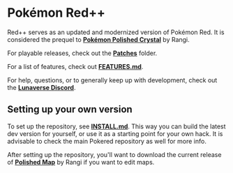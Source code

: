 # Pokémon Red++

Red++ serves as an updated and modernized version of Pokémon Red.
It is considered the prequel to [**Pokémon Polished Crystal**][polished] by Rangi.

For playable releases, check out the [**Patches**](patches/) folder.

For a list of features, check out [**FEATURES.md**](FEATURES.md).


For help, questions, or to generally keep up with development, check out the [**Lunaverse Discord**][lunaverse].



## Setting up your own version

To set up the repository, see [**INSTALL.md**](INSTALL.md). This way you can build the latest dev version for yourself, or use it as a starting point for your own hack.
It is advisable to check the main Pokered repository as well for more info.

After setting up the repository, you'll want to download the current release of [**Polished Map**][polishedmap] by Rangi if you want to edit maps.


[polished]: http://github.com/Rangi42/polishedcrystal
[polishedmap]: https://github.com/Rangi42/polished-map
[lunaverse]: https://discord.gg/SQwkd7r
